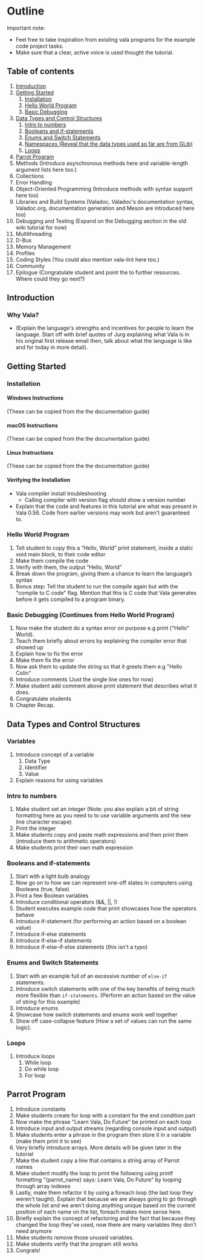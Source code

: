 # Outline

Important note: 
- Feel free to take inspiration from existing vala programs for the example code project tasks.
- Make sure that a clear, active voice is used thought the tutorial.

## Table of contents

1. [Introduction](#introduction)
2. [Getting Started](#getting-started)
    1.  [Installation](#installation)
    2. [Hello World Program](#hello-world-program)
    3. [Basic Debugging](#basic-debugging)
3. [Data Types and Control Structures](#data-types-and-control-structures)
    1. [Intro to numbers](#intro-to-numbers)
    2. [Booleans and if-statements](#booleans-and-if-statements)
    3. [Enums and Switch Statements](#enums-and-switch-statements)
    4. [Namespaces (Reveal that the data types used so far are from GLib)](#namespaces)
    5. [Loops](#loops)
4. [Parrot Program](#parrot-program)
5. Methods (Introduce asynchronous methods here and variable-length argument lists here too.)
6. Collections
7. Error Handling
8. Object-Oriented Programming (Introduce methods with syntax support here too)
9. Libraries and Build Systems (Valadoc, Valadoc's documentation syntax, Valadoc.org, documentation generation and Meson are introduced here too)
10. Debugging and Testing (Expand on the Debugging section in the old wiki tutorial for now)
11. Multithreading
12. D-Bus
13. Memory Management
14. Profiles
15. Coding Styles (You could also mention vala-lint here too.)
16. Community
17. Epilogue (Congratulate student and point the to further resources. Where could they go next?)

## Introduction

### Why Vala?

* (Explain the language's strengths and incentives for people to learn the language. Start off with brief quotes of Jurg explaining what Vala is in his original first release email then, talk about what the language is like and for today in more detail).

## Getting Started

### Installation

#### Windows Instructions

(These can be copied from the the documentation guide)

#### macOS Instructions

(These can be copied from the the documentation guide)

#### Linux Instructions

(These can be copied from the the documentation guide)

#### Verifying the Installation

- Vala compiler install troubleshooting 
    - Calling compiler with version flag should show a version number
- Explain that the code and features in this tutorial are what was present in Vala 0.56. Code from earlier versions may work but aren't guaranteed to.

### Hello World Program

1. Tell student to copy this a “Hello, World” print statement, inside a static void main block, to their code editor
2. Make them compile the code
3. Verify with them, the output “Hello, World”
4. Break down the program, giving them a chance to learn the language’s syntax
5. Bonus step: Tell the student to run the compile again but with the "compile to C code" flag. Mention that this is C code that Vala generates before it gets compiled to a program binary.

### Basic Debugging (Continues from Hello World Program)

1. Now make the student do a syntax error on purpose e.g print ("Hello" World).
2. Teach them briefly about errors by explaining the compiler error that showed up
3. Explain how to fix the error
4. Make them fix the error
5. Now ask them to update the string so that it greets them e.g "Hello Colin"
6. Introduce comments (Just the single line ones for now)
7. Make student add comment above print statement that describes what it does.
8. Congratulate students
9. Chapter Recap.

## Data Types and Control Structures

### Variables

1. Introduce concept of a variable
    1. Data Type
    2. Identifier
    3. Value
2. Explain reasons for using variables

### Intro to numbers

1. Make student set an integer (Note: you also explain a bit of string formatting here as you need to to use variable arguments and the new line character escape)
2. Print the integer
3. Make students copy and paste math expressions and then print them (introduce them to arithmetic operators)
4. Make students print their own math expression

### Booleans and if-statements

1. Start with a light bulb analogy
2. Now go on to how we can represent one-off states in computers using Booleans (true, false)
3. Print a few Boolean variables
4. Introduce conditional operators (&&, ||, !)
5. Student executes example code that print showcases how the operators behave
6. Introduce if-statement (for performing an action based on a boolean value)
7. Introduce if-else statements
8. Introduce if-else-if statements
9. Introduce if-else-if-else statements (this isn't a typo)

### Enums and Switch Statements

1. Start with an example full of an excessive number of ``else-if`` statements.
2. Introduce switch statements with one of the key benefits of being much more flexible than ``if-statements``. (Perform an action based on the value of string for this example)
3. Introduce enums
4. Showcase how switch statements and enums work well together
5. Show off case-collapse feature (How a set of values can run the same logic). 

### Loops

1. Introduce loops
    1. While loop
    2. Do while loop
    3. For loop

## Parrot Program

1. Introduce constants
2. Make students create for loop with a constant for the end condition part
3. Now make the phrase "Learn Vala, Do Future" be printed on each loop
4. Introduce input and output streams (regarding console input and output)
5. Make students enter a phrase in the program then store it in a variable (make them print it to see)
6. Very briefly introduce arrays. More details will be given later in the tutorial
7. Make the student copy a line that contains a string array of Parrot names
8. Make student modify the loop to print the following using printf formatting "{parrot\_name} says: Learn Vala, Do Future" by looping through array indexes
9. Lastly, make them refactor it by using a foreach loop (the last loop they weren't taught). Explain that because we are always going to go through the whole list and we aren't doing anything unique based on the current position of each name on the list, foreach makes more sense here.
10. Briefly explain the concept of refactoring and the fact that because they changed the loop they've used, now there are many variables they don't need anymore
11. Make students remove those unused variables.
12. Make students verify that the program still works
13. Congrats!
